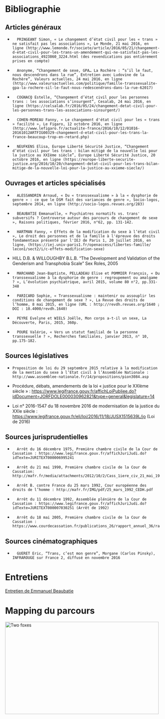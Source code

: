 

# Bibliographie


## Articles généraux
 
 
-   	PRINGEANT Simon, « Le changement d’état civil pour les « trans » ne satisfait pas les associations », Le Monde, 21 mai 2016, en ligne (http://www.lemonde.fr/societe/article/2016/05/21/changement-d-etat-civil-pour-les-trans-un-amendement-qui-ne-satisfait-pas-les-associations_4923860_3224.html (des revendications pas entièrement prises en compte)
 
-   	Anonyme, “Changement de sexe, GPA… La Rochère : “s’il le faut, nous descendrons dans la rue”, Entretien avec Ludovine de la Rochère”, Valeurs actuelles, 24 mai 2016, en ligne (http://www.valeursactuelles.com/politique/famille-transsexualite-gpa-la-rochere-sil-le-faut-nous-redescendrons-dans-la-rue-62017)
 
-   	COGNACQ Estelle, “Changement d’état civil pour les personnes trans : les associations s’insurgent”, Cesalab, 24 mai 2016, en ligne (https://celsalab.fr/2016/05/24/changement-detat-civil-pour-les-personnes-trans-les-associations-sinsurgent/)
 
-   	COHEN-MOREAU Fanny, « Le changement d'état civil pour les « trans » facilité », Le Figaro, 12 octobre 2016, en ligne (http://www.lefigaro.fr/actualite-france/2016/10/12/01016-20161012ARTFIG00329-changement-d-etat-civil-pour-les-trans-la-france-beaucoup-trop-en-retard.php)
 
-   	NEUFKENS Elisa, Europe Liberté Sécurité Justice, “Changement d’état civil pour les trans : bilan mitigé de la nouvelle loi pour la justice au XXIème siècle”, Europe Liberté Sécurité Justice, 20 octobre 2016, en ligne (https://europe-liberte-securite-justice.org/2016/10/20/changement-detat-civil-pour-les-trans-bilan-mitige-de-la-nouvelle-loi-pour-la-justice-au-xxieme-siecle/)
 
 
## Ouvrages et articles spécialisés
 
 
-   	ALESSANDRIN Arnaud, « Du « transsexualisme » à la « dysphorie de genre » : ce que le DSM fait des variances de genre », Socio-logos, septembre 2014, en ligne (http://socio-logos.revues.org/283)                      	
 
-   	BEAUBATIE Emmanuelle, « Psychiatres normatifs vs. trans' subversifs ? Controverse autour des parcours de changement de sexe », Raisons politiques, février 2016, n°62, pp. 131-142.
 
-   	HARTMAN Fanny, « Effets de la modification du sexe à l’état civil », Le droit des personnes et de la famille à l'épreuve des droits fondamentaux présenté par l'IEJ de Paris 1, 20 juillet 2016, en ligne, (https:/​/​iej.univ-paris1.fr/​openaccess/​libertes-famille/​lecon1/​sect2/​i/​c-effets-modification-sexe)
 
-   HILL D.B. & WILLOUGHBY B.L.B. “The Development and Validation of the Genderism and Transphobia Scale” Sex Roles, 2005
 
-   	MARCHAND Jean-Baptiste, PELLADEAU Elise et POMMIER François, « Du transsexualisme à la dysphorie de genre : regroupement ou amalgame ? », L’évolution psychiatrique, avril 2015, volume 80 n°2, pp.331-348
 
-   	PARICARD Sophie, « Transsexualisme : maintenir ou assouplir les conditions de changement de sexe ? », La Revue des droits de l’homme, 8 mai 2015, en ligne (URL : http://revdh.revues.org/1640 ; DOI : 10.4000/revdh.1640)
 
-   	PEYRE Evelyne et WIELS Joëlle, Mon corps a-t-il un sexe, La Découverte, Paris, 2015, 360p.
 
-   	POURE Valérie, « Vers un statut familial de la personne transsexuelle ? », Recherches familiales, janvier 2013, n° 10, pp.175-182.
 
 
## Sources législatives
 
 
-     Proposition de loi du 29 septembre 2015 relative à la modification de la mention du sexe à l’Etat civil à l’Assemblée Nationale : http://www.assemblee-nationale.fr/14/propositions/pion3084.asp
 
- Procédure, débats, amendements de la loi « justice pour le XXIème siècle » : https://www.legifrance.gouv.fr/affichLoiPubliee.do?idDocument=JORFDOLE000030962821&type=general&legislature=14
 
-  Loi n° 2016-1547 du 18 novembre 2016 de modernisation de la justice du XXIe siècle : https://www.legifrance.gouv.fr/eli/loi/2016/11/18/JUSX1515639L/jo (Loi de 2016)
 
 
## Sources jurisprudentielles
 
 
-   	Arrêt du 16 décembre 1975, Première chambre civile de la Cour de Cassation : https://www.legifrance.gouv.fr/affichJuriJudi.do?idTexte=JURITEXT000006995241
 
-   	Arrêt du 21 mai 1990, Première chambre civile de la Cour de Cassation: http://mafr.fr/media/attachments/2012/10/2/Cass_1iere_civ_21_mai_1990_transsexualisme.pdf
 
-   	Arrêt B. contre France du 25 mars 1992, Cour européenne des droits de l’homme : http://mafr.fr/IMG/pdf/25_mars_1992_CEDH.pdf
 
-   	Arrêt du 11 décembre 1992, Assemblée plénière de la Cour de Cassation : https://www.legifrance.gouv.fr/affichJuriJudi.do?idTexte=JURITEXT000007030251 (Arrêt de 1992)
 
-   	Arrêt du 18 mai 2005, Première chambre civile de la Cour de Cassation : https://www.courdecassation.fr/publications_26/rapport_annuel_36/rapport_2009_3408/etude_personnes_3411/chambre_civile_3417/convention_new_3423/18_mai_15307.html
 
 
## Sources cinématographiques
 
 
-       GUERET Eric, “Trans, c’est mon genre”, Morgane (Carlos Pinsky), INFRAROUGE sur France 2, diffusé en novembre 2016
 
<p align= "justify"></p> 

# Entretiens

[Entretien de Emmanuel Beaubatie](https://controverses.github.io/transidentite/entretienbeaubatie.md)

# Mapping du parcours

<img  src = "https://controverses.github.io/transidentite/mapping1.png"  width = "500"  height = "300"  alt = "Two foxes" >

